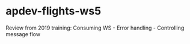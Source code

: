 # apdev-flights-ws5
Review from 2019 training: Consuming WS - Error handling - Controlling message flow
